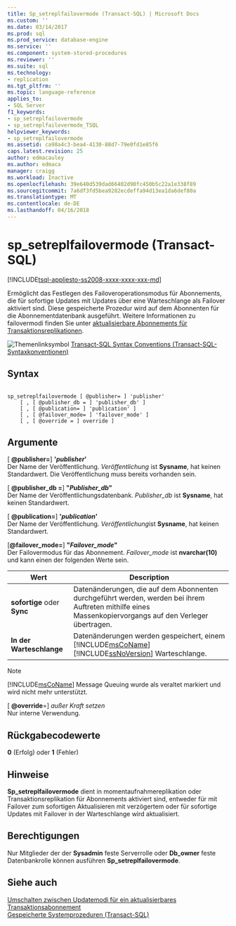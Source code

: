 ```yaml
---
title: Sp_setreplfailovermode (Transact-SQL) | Microsoft Docs
ms.custom: ''
ms.date: 03/14/2017
ms.prod: sql
ms.prod_service: database-engine
ms.service: ''
ms.component: system-stored-procedures
ms.reviewer: ''
ms.suite: sql
ms.technology:
- replication
ms.tgt_pltfrm: ''
ms.topic: language-reference
applies_to:
- SQL Server
f1_keywords:
- sp_setreplfailovermode
- sp_setreplfailovermode_TSQL
helpviewer_keywords:
- sp_setreplfailovermode
ms.assetid: ca98a4c3-bea4-4130-88d7-79e0fd1e85f6
caps.latest.revision: 25
author: edmacauley
ms.author: edmaca
manager: craigg
ms.workload: Inactive
ms.openlocfilehash: 39e640d539dad66402d90fc450b5c22a1e338f89
ms.sourcegitcommit: 7a6df3fd5bea9282ecdeffa94d13ea1da6def80a
ms.translationtype: MT
ms.contentlocale: de-DE
ms.lasthandoff: 04/16/2018
---
```

# <a name="spsetreplfailovermode-transact-sql"></a>sp_setreplfailovermode (Transact-SQL)
[!INCLUDE[tsql-appliesto-ss2008-xxxx-xxxx-xxx-md](../../includes/tsql-appliesto-ss2008-xxxx-xxxx-xxx-md.md)]

  Ermöglicht das Festlegen des Failoveroperationsmodus für Abonnements, die für sofortige Updates mit Updates über eine Warteschlange als Failover aktiviert sind. Diese gespeicherte Prozedur wird auf dem Abonnenten für die Abonnementdatenbank ausgeführt. Weitere Informationen zu failovermodi finden Sie unter [aktualisierbare Abonnements für Transaktionsreplikationen](../../relational-databases/replication/transactional/updatable-subscriptions-for-transactional-replication.md).  
  
 ![Themenlinksymbol](../../database-engine/configure-windows/media/topic-link.gif "Topic link icon") [Transact-SQL Syntax Conventions (Transact-SQL-Syntaxkonventionen)](../../t-sql/language-elements/transact-sql-syntax-conventions-transact-sql.md)  
  
## <a name="syntax"></a>Syntax  
  
```  
  
sp_setreplfailovermode [ @publisher= ] 'publisher'  
    [ , [ @publisher_db = ] 'publisher_db' ]  
    [ , [ @publication= ] 'publication' ]  
    [ , [ @failover_mode= ] 'failover_mode' ]  
    [ , [ @override = ] override ]  
```  
  
## <a name="arguments"></a>Argumente  
 [ **@publisher=**] **'***publisher***'**  
 Der Name der Veröffentlichung. *Veröffentlichung* ist **Sysname**, hat keinen Standardwert. Die Veröffentlichung muss bereits vorhanden sein.  
  
 [  **@publisher_db =**] **"***Publisher_db***"**  
 Der Name der Veröffentlichungsdatenbank. *Publisher_db* ist **Sysname**, hat keinen Standardwert.  
  
 [ **@publication=**] **'***publication***'**  
 Der Name der Veröffentlichung. *Veröffentlichung*ist **Sysname**, hat keinen Standardwert.  
  
 [**@failover_mode=**] **"***Failover_mode***"**  
 Der Failovermodus für das Abonnement. *Failover_mode* ist **nvarchar(10)** und kann einen der folgenden Werte sein.  
  
|Wert|Description|  
|-----------|-----------------|  
|**sofortige** oder **Sync**|Datenänderungen, die auf dem Abonnenten durchgeführt werden, werden bei ihrem Auftreten mithilfe eines Massenkopiervorgangs auf den Verleger übertragen.|  
|**In der Warteschlange**|Datenänderungen werden gespeichert, einem [!INCLUDE[msCoName](../../includes/msconame-md.md)] [!INCLUDE[ssNoVersion](../../includes/ssnoversion-md.md)] Warteschlange.|  
  
> [!NOTE]  
>  [!INCLUDE[msCoName](../../includes/msconame-md.md)] Message Queuing wurde als veraltet markiert und wird nicht mehr unterstützt.  
  
 [ **@override**=] *außer Kraft setzen*  
 Nur interne Verwendung.  
  
## <a name="return-code-values"></a>Rückgabecodewerte  
 **0** (Erfolg) oder **1** (Fehler)  
  
## <a name="remarks"></a>Hinweise  
 **Sp_setreplfailovermode** dient in momentaufnahmereplikation oder Transaktionsreplikation für Abonnements aktiviert sind, entweder für mit Failover zum sofortigen Aktualisieren mit verzögertem oder für sofortige Updates mit Failover in der Warteschlange wird aktualisiert.  
  
## <a name="permissions"></a>Berechtigungen  
 Nur Mitglieder der der **Sysadmin** feste Serverrolle oder **Db_owner** feste Datenbankrolle können ausführen **Sp_setreplfailovermode**.  
  
## <a name="see-also"></a>Siehe auch  
 [Umschalten zwischen Updatemodi für ein aktualisierbares Transaktionsabonnement](../../relational-databases/replication/administration/switch-between-update-modes-for-an-updatable-transactional-subscription.md)   
 [Gespeicherte Systemprozeduren &#40;Transact-SQL&#41;](../../relational-databases/system-stored-procedures/system-stored-procedures-transact-sql.md)  
  
  

